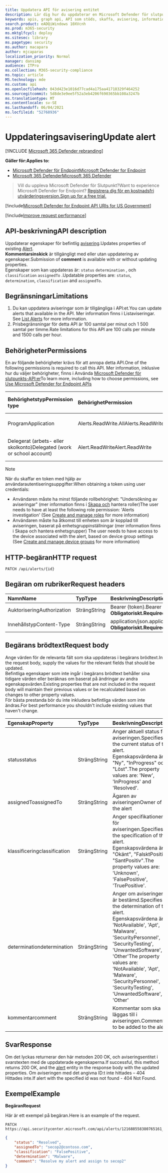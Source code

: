 ```yaml
---
title: Uppdatera API för avisering entitet
description: Lär dig hur du uppdaterar en Microsoft Defender för slutpunktsavisering med hjälp av detta API. Du kan uppdatera status, determination, klassificering och tilldeladeTill-egenskaper.
keywords: apis, graph api, API som stöds, skaffa, avisering, information, id
search.product: eADQiWindows 10XVcnh
ms.prod: m365-security
ms.mktglfcycl: deploy
ms.sitesec: library
ms.pagetype: security
ms.author: macapara
author: mjcaparas
localization_priority: Normal
manager: dansimp
audience: ITPro
ms.collection: M365-security-compliance
ms.topic: article
MS.technology: mde
ms.custom: api
ms.openlocfilehash: 043d423e1016d77cad4a175aa41718329f464252
ms.sourcegitcommit: 5d8de3e9ee5f52a3eb4206f690365bb108a3247b
ms.translationtype: MT
ms.contentlocale: sv-SE
ms.lasthandoff: 06/04/2021
ms.locfileid: "52768936"
---
```

# <a name="update-alert"></a><span data-ttu-id="48410-105">Uppdateringsavisering</span><span class="sxs-lookup"><span data-stu-id="48410-105">Update alert</span></span>

[!INCLUDE [Microsoft 365 Defender rebranding](../../includes/microsoft-defender.md)]

<span data-ttu-id="48410-106">**Gäller för:**</span><span class="sxs-lookup"><span data-stu-id="48410-106">**Applies to:**</span></span>
- [<span data-ttu-id="48410-107">Microsoft Defender för Endpoint</span><span class="sxs-lookup"><span data-stu-id="48410-107">Microsoft Defender for Endpoint</span></span>](https://go.microsoft.com/fwlink/?linkid=2154037)
- [<span data-ttu-id="48410-108">Microsoft 365 Defender</span><span class="sxs-lookup"><span data-stu-id="48410-108">Microsoft 365 Defender</span></span>](https://go.microsoft.com/fwlink/?linkid=2118804)

> <span data-ttu-id="48410-109">Vill du uppleva Microsoft Defender för Slutpunkt?</span><span class="sxs-lookup"><span data-stu-id="48410-109">Want to experience Microsoft Defender for Endpoint?</span></span> [<span data-ttu-id="48410-110">Registrera dig för en kostnadsfri utvärderingsversion.</span><span class="sxs-lookup"><span data-stu-id="48410-110">Sign up for a free trial.</span></span>](https://www.microsoft.com/microsoft-365/windows/microsoft-defender-atp?ocid=docs-wdatp-exposedapis-abovefoldlink) 

[!include[Microsoft Defender for Endpoint API URIs for US Government](../../includes/microsoft-defender-api-usgov.md)]

[!include[Improve request performance](../../includes/improve-request-performance.md)]


## <a name="api-description"></a><span data-ttu-id="48410-111">API-beskrivning</span><span class="sxs-lookup"><span data-stu-id="48410-111">API description</span></span>
<span data-ttu-id="48410-112">Uppdaterar egenskaper för befintlig [avisering](alerts.md).</span><span class="sxs-lookup"><span data-stu-id="48410-112">Updates properties of existing [Alert](alerts.md).</span></span>
<br><span data-ttu-id="48410-113">**Kommentarsinskick** är tillgängligt med eller utan uppdatering av egenskaper.</span><span class="sxs-lookup"><span data-stu-id="48410-113">Submission of **comment** is available with or without updating properties.</span></span>
<br><span data-ttu-id="48410-114">Egenskaper som kan uppdateras är: ```status``` ```determination``` , och ```classification``` ```assignedTo``` .</span><span class="sxs-lookup"><span data-stu-id="48410-114">Updatable properties are: ```status```, ```determination```, ```classification``` and ```assignedTo```.</span></span>


## <a name="limitations"></a><span data-ttu-id="48410-115">Begränsningar</span><span class="sxs-lookup"><span data-stu-id="48410-115">Limitations</span></span>
1. <span data-ttu-id="48410-116">Du kan uppdatera aviseringar som är tillgängliga i API:et.</span><span class="sxs-lookup"><span data-stu-id="48410-116">You can update alerts that available in the API.</span></span> <span data-ttu-id="48410-117">Mer information finns i Listaviseringar. [](get-alerts.md)</span><span class="sxs-lookup"><span data-stu-id="48410-117">See [List Alerts](get-alerts.md) for more information.</span></span>
2. <span data-ttu-id="48410-118">Prisbegränsningar för detta API är 100 samtal per minut och 1 500 samtal per timme.</span><span class="sxs-lookup"><span data-stu-id="48410-118">Rate limitations for this API are 100 calls per minute and 1500 calls per hour.</span></span>


## <a name="permissions"></a><span data-ttu-id="48410-119">Behörigheter</span><span class="sxs-lookup"><span data-stu-id="48410-119">Permissions</span></span>
<span data-ttu-id="48410-120">En av följande behörigheter krävs för att anropa detta API.</span><span class="sxs-lookup"><span data-stu-id="48410-120">One of the following permissions is required to call this API.</span></span> <span data-ttu-id="48410-121">Mer information, inklusive hur du väljer behörigheter, finns i Använda [Microsoft Defender för slutpunkts-API:er](apis-intro.md)</span><span class="sxs-lookup"><span data-stu-id="48410-121">To learn more, including how to choose permissions, see [Use Microsoft Defender for Endpoint APIs](apis-intro.md)</span></span>

<span data-ttu-id="48410-122">Behörighetstyp</span><span class="sxs-lookup"><span data-stu-id="48410-122">Permission type</span></span> |   <span data-ttu-id="48410-123">Behörighet</span><span class="sxs-lookup"><span data-stu-id="48410-123">Permission</span></span>  |   <span data-ttu-id="48410-124">Visningsnamn för behörighet</span><span class="sxs-lookup"><span data-stu-id="48410-124">Permission display name</span></span>
:---|:---|:---
<span data-ttu-id="48410-125">Program</span><span class="sxs-lookup"><span data-stu-id="48410-125">Application</span></span> |   <span data-ttu-id="48410-126">Alerts.ReadWrite.All</span><span class="sxs-lookup"><span data-stu-id="48410-126">Alerts.ReadWrite.All</span></span> |  <span data-ttu-id="48410-127">"Läs och skriv alla aviseringar"</span><span class="sxs-lookup"><span data-stu-id="48410-127">'Read and write all alerts'</span></span>
<span data-ttu-id="48410-128">Delegerat (arbets- eller skolkonto)</span><span class="sxs-lookup"><span data-stu-id="48410-128">Delegated (work or school account)</span></span> | <span data-ttu-id="48410-129">Alert.ReadWrite</span><span class="sxs-lookup"><span data-stu-id="48410-129">Alert.ReadWrite</span></span> | <span data-ttu-id="48410-130">"Aviseringar om läsning och skrivning"</span><span class="sxs-lookup"><span data-stu-id="48410-130">'Read and write alerts'</span></span>

>[!Note]
> <span data-ttu-id="48410-131">När du skaffar en token med hjälp av användarautentiseringsuppgifter:</span><span class="sxs-lookup"><span data-stu-id="48410-131">When obtaining a token using user credentials:</span></span>
>- <span data-ttu-id="48410-132">Användaren måste ha minst följande rollbehörighet: "Undersökning av aviseringar" (mer information finns i [Skapa och](user-roles.md) hantera roller)</span><span class="sxs-lookup"><span data-stu-id="48410-132">The user needs to have at least the following role permission: 'Alerts investigation' (See [Create and manage roles](user-roles.md) for more information)</span></span>
>- <span data-ttu-id="48410-133">Användaren måste ha åtkomst till enheten som är kopplad till aviseringen, baserat på enhetsgruppinställningar (mer information finns i Skapa och hantera enhetsgrupper) [](machine-groups.md)</span><span class="sxs-lookup"><span data-stu-id="48410-133">The user needs to have access to the device associated with the alert, based on device group settings (See [Create and manage device groups](machine-groups.md) for more information)</span></span>

## <a name="http-request"></a><span data-ttu-id="48410-134">HTTP-begäran</span><span class="sxs-lookup"><span data-stu-id="48410-134">HTTP request</span></span>
```
PATCH /api/alerts/{id}
```

## <a name="request-headers"></a><span data-ttu-id="48410-135">Begäran om rubriker</span><span class="sxs-lookup"><span data-stu-id="48410-135">Request headers</span></span>

<span data-ttu-id="48410-136">Namn</span><span class="sxs-lookup"><span data-stu-id="48410-136">Name</span></span> | <span data-ttu-id="48410-137">Typ</span><span class="sxs-lookup"><span data-stu-id="48410-137">Type</span></span> | <span data-ttu-id="48410-138">Beskrivning</span><span class="sxs-lookup"><span data-stu-id="48410-138">Description</span></span>
:---|:---|:---
<span data-ttu-id="48410-139">Auktorisering</span><span class="sxs-lookup"><span data-stu-id="48410-139">Authorization</span></span> | <span data-ttu-id="48410-140">Sträng</span><span class="sxs-lookup"><span data-stu-id="48410-140">String</span></span> | <span data-ttu-id="48410-141">Bearer {token}.</span><span class="sxs-lookup"><span data-stu-id="48410-141">Bearer {token}.</span></span> <span data-ttu-id="48410-142">**Obligatoriskt.**</span><span class="sxs-lookup"><span data-stu-id="48410-142">**Required**.</span></span>
<span data-ttu-id="48410-143">Innehållstyp</span><span class="sxs-lookup"><span data-stu-id="48410-143">Content-Type</span></span> | <span data-ttu-id="48410-144">Sträng</span><span class="sxs-lookup"><span data-stu-id="48410-144">String</span></span> | <span data-ttu-id="48410-145">application/json.</span><span class="sxs-lookup"><span data-stu-id="48410-145">application/json.</span></span> <span data-ttu-id="48410-146">**Obligatoriskt.**</span><span class="sxs-lookup"><span data-stu-id="48410-146">**Required**.</span></span>


## <a name="request-body"></a><span data-ttu-id="48410-147">Begärans brödtext</span><span class="sxs-lookup"><span data-stu-id="48410-147">Request body</span></span>
<span data-ttu-id="48410-148">Ange värden för de relevanta fält som ska uppdateras i begärans brödtext.</span><span class="sxs-lookup"><span data-stu-id="48410-148">In the request body, supply the values for the relevant fields that should be updated.</span></span>
<br><span data-ttu-id="48410-149">Befintliga egenskaper som inte ingår i begärans brödtext behåller sina tidigare värden eller beräknas om baserat på ändringar av andra egenskapsvärden.</span><span class="sxs-lookup"><span data-stu-id="48410-149">Existing properties that are not included in the request body will maintain their previous values or be recalculated based on changes to other property values.</span></span> 
<br><span data-ttu-id="48410-150">För bästa prestanda bör du inte inkludera befintliga värden som inte ändras.</span><span class="sxs-lookup"><span data-stu-id="48410-150">For best performance you shouldn't include existing values that haven't change.</span></span>

<span data-ttu-id="48410-151">Egenskap</span><span class="sxs-lookup"><span data-stu-id="48410-151">Property</span></span> | <span data-ttu-id="48410-152">Typ</span><span class="sxs-lookup"><span data-stu-id="48410-152">Type</span></span> | <span data-ttu-id="48410-153">Beskrivning</span><span class="sxs-lookup"><span data-stu-id="48410-153">Description</span></span>
:---|:---|:---
<span data-ttu-id="48410-154">status</span><span class="sxs-lookup"><span data-stu-id="48410-154">status</span></span> | <span data-ttu-id="48410-155">Sträng</span><span class="sxs-lookup"><span data-stu-id="48410-155">String</span></span> | <span data-ttu-id="48410-156">Anger aktuell status för aviseringen.</span><span class="sxs-lookup"><span data-stu-id="48410-156">Specifies the current status of the alert.</span></span> <span data-ttu-id="48410-157">Egenskapsvärdena är: "Ny", "InProgress" och "Löst".</span><span class="sxs-lookup"><span data-stu-id="48410-157">The property values are: 'New', 'InProgress' and 'Resolved'.</span></span>
<span data-ttu-id="48410-158">assignedTo</span><span class="sxs-lookup"><span data-stu-id="48410-158">assignedTo</span></span> | <span data-ttu-id="48410-159">Sträng</span><span class="sxs-lookup"><span data-stu-id="48410-159">String</span></span> | <span data-ttu-id="48410-160">Ägaren av aviseringen</span><span class="sxs-lookup"><span data-stu-id="48410-160">Owner of the alert</span></span>
<span data-ttu-id="48410-161">klassificering</span><span class="sxs-lookup"><span data-stu-id="48410-161">classification</span></span> | <span data-ttu-id="48410-162">Sträng</span><span class="sxs-lookup"><span data-stu-id="48410-162">String</span></span> | <span data-ttu-id="48410-163">Anger specifikationen för aviseringen.</span><span class="sxs-lookup"><span data-stu-id="48410-163">Specifies the specification of the alert.</span></span> <span data-ttu-id="48410-164">Egenskapsvärdena är: "Okänt", "FalsktPositiv", "SantPositiv".</span><span class="sxs-lookup"><span data-stu-id="48410-164">The property values are: 'Unknown', 'FalsePositive', 'TruePositive'.</span></span> 
<span data-ttu-id="48410-165">determination</span><span class="sxs-lookup"><span data-stu-id="48410-165">determination</span></span> | <span data-ttu-id="48410-166">Sträng</span><span class="sxs-lookup"><span data-stu-id="48410-166">String</span></span> | <span data-ttu-id="48410-167">Anger om aviseringen är bestämd.</span><span class="sxs-lookup"><span data-stu-id="48410-167">Specifies the determination of the alert.</span></span> <span data-ttu-id="48410-168">Egenskapsvärdena är: 'NotAvailable', 'Apt', 'Malware', 'SecurityPersonnel', 'SecurityTesting', 'UnwantedSoftware', 'Other'</span><span class="sxs-lookup"><span data-stu-id="48410-168">The property values are: 'NotAvailable', 'Apt', 'Malware', 'SecurityPersonnel', 'SecurityTesting', 'UnwantedSoftware', 'Other'</span></span>
<span data-ttu-id="48410-169">kommentar</span><span class="sxs-lookup"><span data-stu-id="48410-169">comment</span></span> | <span data-ttu-id="48410-170">Sträng</span><span class="sxs-lookup"><span data-stu-id="48410-170">String</span></span> | <span data-ttu-id="48410-171">Kommentar som ska läggas till i aviseringen.</span><span class="sxs-lookup"><span data-stu-id="48410-171">Comment to be added to the alert.</span></span>

## <a name="response"></a><span data-ttu-id="48410-172">Svar</span><span class="sxs-lookup"><span data-stu-id="48410-172">Response</span></span>
<span data-ttu-id="48410-173">Om det lyckas returnerar den här metoden [](alerts.md) 200 OK, och aviseringsentitet i svarstexten med de uppdaterade egenskaperna.</span><span class="sxs-lookup"><span data-stu-id="48410-173">If successful, this method returns 200 OK, and the [alert](alerts.md) entity in the response body with the updated properties.</span></span> <span data-ttu-id="48410-174">Om aviseringen med det angivna ID:t inte hittades – 404 Hittades inte.</span><span class="sxs-lookup"><span data-stu-id="48410-174">If alert with the specified id was not found - 404 Not Found.</span></span>


## <a name="example"></a><span data-ttu-id="48410-175">Exempel</span><span class="sxs-lookup"><span data-stu-id="48410-175">Example</span></span>

<span data-ttu-id="48410-176">**Begäran**</span><span class="sxs-lookup"><span data-stu-id="48410-176">**Request**</span></span>

<span data-ttu-id="48410-177">Här är ett exempel på begäran.</span><span class="sxs-lookup"><span data-stu-id="48410-177">Here is an example of the request.</span></span>

```http
PATCH https://api.securitycenter.microsoft.com/api/alerts/121688558380765161_2136280442
```

```json
{
    "status": "Resolved",
    "assignedTo": "secop2@contoso.com",
    "classification": "FalsePositive",
    "determination": "Malware",
    "comment": "Resolve my alert and assign to secop2"
}
```
